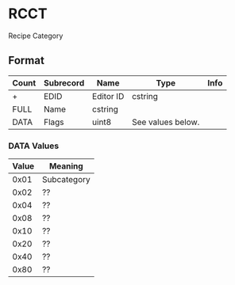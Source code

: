 RCCT
====

Recipe Category

## Format

Count | Subrecord | Name | Type | Info
------|-----------|------|------|-----
+ | EDID | Editor ID | cstring |
 | FULL | Name | cstring |
 | DATA | Flags | uint8 | See values below.

### DATA Values

Value | Meaning
------|--------
0x01 | Subcategory
0x02 | ??
0x04 | ??
0x08 | ??
0x10 | ??
0x20 | ??
0x40 | ??
0x80 | ??
